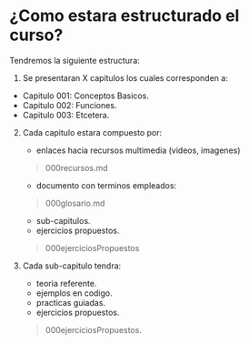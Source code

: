 # ¿Como estara estructurado el curso?

Tendremos la siguiente estructura:

1. Se presentaran X capitulos los cuales corresponden a:

- Capitulo 001: Conceptos Basicos.
- Capitulo 002: Funciones.
- Capitulo 003: Etcetera.

2. Cada capitulo estara compuesto por:
    - enlaces hacia recursos multimedia (videos, imagenes) 
    > 000recursos.md
    - documento con terminos empleados:
    > 000glosario.md
    - sub-capitulos.
    - ejercicios propuestos.
    > 000ejerciciosPropuestos

3. Cada sub-capitulo tendra:
    - teoria referente.
    - ejemplos en codigo.
    - practicas guiadas.
    - ejercicios propuestos.
    > 000ejerciciosPropuestos.
